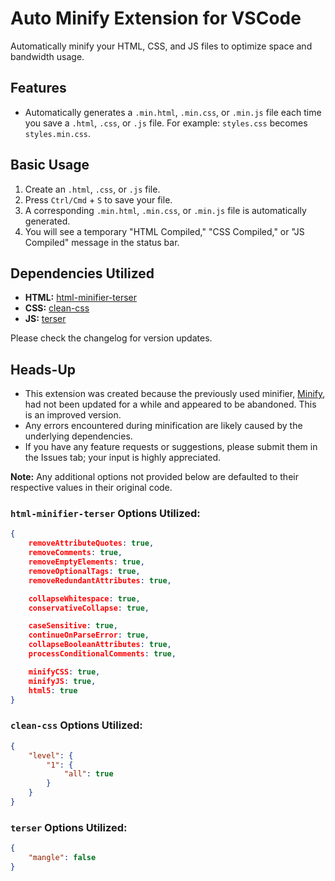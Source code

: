 # Auto Minify Extension for VSCode

Automatically minify your HTML, CSS, and JS files to optimize space and bandwidth usage.

## Features

- Automatically generates a `.min.html`, `.min.css`, or `.min.js` file each time you save a `.html`, `.css`, or `.js` file.
  For example: `styles.css` becomes `styles.min.css`.

## Basic Usage

1. Create an `.html`, `.css`, or `.js` file.
2. Press `Ctrl/Cmd` + `S` to save your file.
3. A corresponding `.min.html`, `.min.css`, or `.min.js` file is automatically generated.
4. You will see a temporary "HTML Compiled," "CSS Compiled," or "JS Compiled" message in the status bar.

## Dependencies Utilized

- **HTML:** [html-minifier-terser](https://github.com/terser/html-minifier-terser)
- **CSS:** [clean-css](https://github.com/clean-css/clean-css/)
- **JS:** [terser](https://github.com/terser/terser/)

Please check the changelog for version updates.

## Heads-Up

- This extension was created because the previously used minifier, [Minify](https://marketplace.visualstudio.com/items?itemName=HookyQR.minify), had not been updated for a while and appeared to be abandoned. This is an improved version.
- Any errors encountered during minification are likely caused by the underlying dependencies.
- If you have any feature requests or suggestions, please submit them in the Issues tab; your input is highly appreciated.

**Note:** Any additional options not provided below are defaulted to their respective values in their original code.

### `html-minifier-terser` Options Utilized:
```json
{
    removeAttributeQuotes: true,
    removeComments: true,
    removeEmptyElements: true,
    removeOptionalTags: true,
    removeRedundantAttributes: true,

    collapseWhitespace: true,
    conservativeCollapse: true,

    caseSensitive: true,
    continueOnParseError: true,
    collapseBooleanAttributes: true,
    processConditionalComments: true,

    minifyCSS: true,
    minifyJS: true,
    html5: true
}
```

### `clean-css` Options Utilized:
```json
{
	"level": {
		"1": {
			"all": true
		}
	}
}
```

### `terser` Options Utilized:
```json
{
	"mangle": false
}
```
